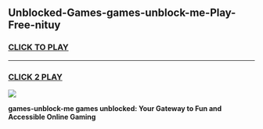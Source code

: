 
## Unblocked-Games-games-unblock-me-Play-Free-nituy
<h3>
<a href="https://premium76.site?title=games-unblock-me&ref=18A1">CLICK TO PLAY</a></h3>
<hr>

<h3>
<a href="https://premium76.site?title=games-unblock-me&ref=18A1">CLICK 2 PLAY</a>
  
</h3>

<a href="https://premium76.site?title=games-unblock-me&ref=18A1"><img src="https://clearcache.store/games.png"></a>


**games-unblock-me games unblocked: Your Gateway to Fun and Accessible Online Gaming**
